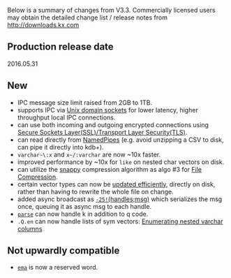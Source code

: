 Below is a summary of changes from V3.3. Commercially licensed users may obtain the detailed change list / release notes from <http://downloads.kx.com>


## Production release date

2016.05.31


## New

-   IPC message size limit raised from 2GB to 1TB.
-   supports IPC via [Unix domain sockets](/ref/filewords/#hopen) for lower latency, higher throughput local IPC connections.
-   can use both incoming and outgoing encrypted connections using [Secure Sockets Layer(SSL)/Transport Layer Security(TLS)](/cookbook/ssl).
-   can read directly from [NamedPipes](/cookbook/named-pipes) (e.g. avoid unzipping a CSV to disk, can pipe it directly into kdb+).
-   `varchar~\:x` and `x~/:varchar` are now ~10x faster.
-   improved performance by ~10x for `like` on nested char vectors on disk.
-   can utilize the [snappy](http://google.github.io/snappy) compression algorithm as algo \#3 for [File Compression](/cookbook/file-compression).
-   certain vector types can now be [updated efficiently](/ref/lists/#amend), directly on disk, rather than having to rewrite the whole file on change.
-   added async broadcast as [`-25!`(handles;msg)](/ref/internal/#-25x-async-broadcast) which serializes the msg once, queuing it as async msg to each handle.
-   [`parse`](/ref/parsetrees/#parse) can now handle k in addition to q code.
-   `.Q.en` can now handle lists of sym vectors: [Enumerating nested varchar columns](/cookbook/splayed-tables/#enumerating-nested-varchar-columns-in-a-table)

## Not upwardly compatible

-   [`ema`](/ref/stats-moving/#ema) is now a reserved word.

